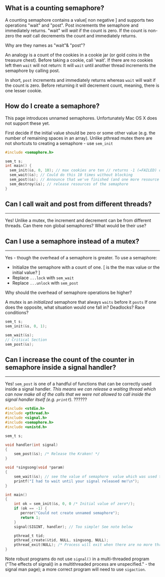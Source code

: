 ## What is a counting semaphore?
A counting semaphore contains a value[ non negative ]  and supports two operations "wait" and "post". Post increments the semaphore and immediately returns. "wait" will _wait_ if the count is zero. If the count is non-zero the _wait_ call decrements the count and immediately returns.

Why are they names as "wait"& "post"? 

An analogy is a count of the cookies in a cookie jar (or gold coins in the treasure chest). Before taking a cookie, call 'wait'. If there are no cookies left then `wait` will not return: It will `wait` until another thread increments the semaphore by calling post.

In short, `post` increments and immediately returns whereas `wait` will wait if the count is zero. Before returning it will decrement count, meaning, there is one lesser cookie.

## How do I create a semaphore?
This page introduces unnamed semaphores. Unfortunately Mac OS X does not support these yet.

First decide if the initial value should be zero or some other value (e.g. the number of remaining spaces in an array).
Unlike pthread mutex there are not shortcuts to creating a semaphore - use `sem_init`
```C
#include <semaphore.h>

sem_t s;
int main() {
  sem_init(&s, 0, 10); // max cookies are ten // returns -1 (=FAILED) on OS X 
  sem_wait(&s); // Could do this 10 times without blocking
  sem_post(&s); // Announce that we've finished (and one more resource item is available; increment count)
  sem_destroy(&s); // release resources of the semaphore
}
```

## Can I call wait and post from different threads?

----

Yes! Unlike a mutex, the increment and decrement can be from different threads.
Can there non global semaphores? What would be their use?

## Can I use a semaphore instead of a mutex?

----

Yes - though the overhead of a semaphore is greater. To use a semaphore:
* Initialize the semaphore with a count of one. [ is the the max value or the initial value? ] 
* Replace `...lock` with `sem_wait`
* Replace `...unlock` with `sem_post`

Why should the overhead of semaphore operations be higher? 

A mutex is an _initialized_ semaphore that always `waits` before it `posts`
If one does the opposite, what situation would one fall in? Deadlocks? Race conditions? 

```C
sem_t s;
sem_init(&s, 0, 1);

sem_wait(&s);
// Critical Section
sem_post(&s);
```

## Can I increase the count of the counter in semaphore inside a signal handler?

----

Yes! `sem_post` is one of a handful of functions that can be correctly used inside a signal handler.
_This means we can release a waiting thread which can now make all of the calls that we were not_
_allowed to call inside the signal handler itself (e.g. `printf`)._ ??????

```C
#include <stdio.h>
#include <pthread.h>
#include <signal.h>
#include <semaphore.h>
#include <unistd.h>

sem_t s;

void handler(int signal)
{
    sem_post(&s); /* Release the Kraken! */
}

void *singsong(void *param)
{
    sem_wait(&s); // see the value of semaphore  value which was used to initialize it
    printf("I had to wait until your signal released me!\n");
}

int main()
{
    int ok = sem_init(&s, 0, 0 /* Initial value of zero*/); 
    if (ok == -1) {
       perror("Could not create unnamed semaphore");
       return 1;
    }
    signal(SIGINT, handler); // Too simple! See note below

    pthread_t tid;
    pthread_create(&tid, NULL, singsong, NULL);
    pthread_exit(NULL); /* Process will exit when there are no more threads */
}
```
Note robust programs do not use `signal()` in a multi-threaded program ("The effects of signal() in a multithreaded process are unspecified." - the signal man page); a more correct program will need to use `sigaction`.

